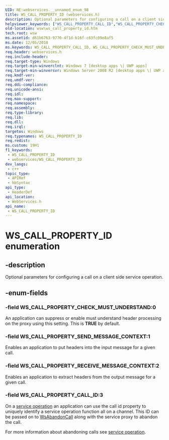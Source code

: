 ```yaml
---
UID: NE:webservices.__unnamed_enum_98
title: WS_CALL_PROPERTY_ID (webservices.h)
description: Optional parameters for configuring a call on a client side service operation.
helpviewer_keywords: ["WS_CALL_PROPERTY_CALL_ID","WS_CALL_PROPERTY_CHECK_MUST_UNDERSTAND","WS_CALL_PROPERTY_ID","WS_CALL_PROPERTY_ID enumeration [Web Services for Windows]","WS_CALL_PROPERTY_RECEIVE_MESSAGE_CONTEXT","WS_CALL_PROPERTY_SEND_MESSAGE_CONTEXT","webservices/WS_CALL_PROPERTY_CALL_ID","webservices/WS_CALL_PROPERTY_CHECK_MUST_UNDERSTAND","webservices/WS_CALL_PROPERTY_ID","webservices/WS_CALL_PROPERTY_RECEIVE_MESSAGE_CONTEXT","webservices/WS_CALL_PROPERTY_SEND_MESSAGE_CONTEXT","wsw.ws_call_property_id"]
old-location: wsw\ws_call_property_id.htm
tech.root: wsw
ms.assetid: d61b6763-9770-4f1d-b16f-c63fc09e8af5
ms.date: 12/05/2018
ms.keywords: WS_CALL_PROPERTY_CALL_ID, WS_CALL_PROPERTY_CHECK_MUST_UNDERSTAND, WS_CALL_PROPERTY_ID, WS_CALL_PROPERTY_ID enumeration [Web Services for Windows], WS_CALL_PROPERTY_RECEIVE_MESSAGE_CONTEXT, WS_CALL_PROPERTY_SEND_MESSAGE_CONTEXT, webservices/WS_CALL_PROPERTY_CALL_ID, webservices/WS_CALL_PROPERTY_CHECK_MUST_UNDERSTAND, webservices/WS_CALL_PROPERTY_ID, webservices/WS_CALL_PROPERTY_RECEIVE_MESSAGE_CONTEXT, webservices/WS_CALL_PROPERTY_SEND_MESSAGE_CONTEXT, wsw.ws_call_property_id
req.header: webservices.h
req.include-header: 
req.target-type: Windows
req.target-min-winverclnt: Windows 7 [desktop apps \| UWP apps]
req.target-min-winversvr: Windows Server 2008 R2 [desktop apps \| UWP apps]
req.kmdf-ver: 
req.umdf-ver: 
req.ddi-compliance: 
req.unicode-ansi: 
req.idl: 
req.max-support: 
req.namespace: 
req.assembly: 
req.type-library: 
req.lib: 
req.dll: 
req.irql: 
targetos: Windows
req.typenames: WS_CALL_PROPERTY_ID
req.redist: 
ms.custom: 19H1
f1_keywords:
 - WS_CALL_PROPERTY_ID
 - webservices/WS_CALL_PROPERTY_ID
dev_langs:
 - c++
topic_type:
 - APIRef
 - kbSyntax
api_type:
 - HeaderDef
api_location:
 - WebServices.h
api_name:
 - WS_CALL_PROPERTY_ID
---
```


# WS_CALL_PROPERTY_ID enumeration


## -description

Optional parameters for configuring a call on a client side service operation.

## -enum-fields

### -field WS_CALL_PROPERTY_CHECK_MUST_UNDERSTAND:0

An application can suppress or enable must understand header processing 
                    on the proxy using this setting. This is <b>TRUE</b> by default.

### -field WS_CALL_PROPERTY_SEND_MESSAGE_CONTEXT:1

Enables an application to put headers into the input message for a given call.

### -field WS_CALL_PROPERTY_RECEIVE_MESSAGE_CONTEXT:2

Enables an application to extract headers from the output message for a given call.

### -field WS_CALL_PROPERTY_CALL_ID:3

On a <a href="/windows/desktop/wsw/service-operation">service operation</a> an application can use the call id property to uniquely identify 
                    a service operation function all on a channel. This ID can be passed on to <a href="/windows/desktop/api/webservices/nf-webservices-wsabandoncall">WsAbandonCall</a> along with the
                    service proxy to abandon the call.
                

For more information about abandoning calls see <a href="/windows/desktop/wsw/client-side-service-operations">service operation</a>.
